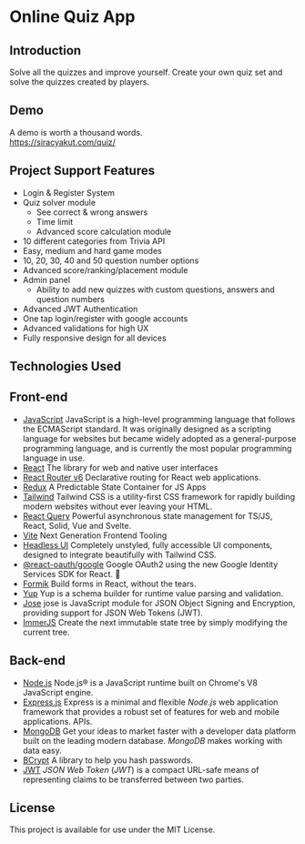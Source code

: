 # Online Quiz App

## Introduction
Solve all the quizzes and improve yourself. Create your own quiz set and solve the quizzes created by players.

## Demo
A demo is worth a thousand words.\
https://siracyakut.com/quiz/

## Project Support Features

- Login & Register System
- Quiz solver module
    - See correct & wrong answers
    - Time limit
    - Advanced score calculation module
- 10 different categories from Trivia API
- Easy, medium and hard game modes
- 10, 20, 30, 40 and 50 question number options
- Advanced score/ranking/placement module
- Admin panel
    - Ability to add new quizzes with custom questions, answers and question numbers
- Advanced JWT Authentication
- One tap login/register with google accounts
- Advanced validations for high UX
- Fully responsive design for all devices

## Technologies Used

## Front-end

- [JavaScript](https://www.javascript.com/)  JavaScript is a high-level programming language that follows the ECMAScript standard. It was originally designed as a scripting language for websites but became widely adopted as a general-purpose programming language, and is currently the most popular programming language in use.
- [React](https://react.dev/)  The library for web and native user interfaces
- [React Router v6](https://reactrouter.com/en/main) Declarative routing for React web applications.
- [Redux](https://redux.js.org/)  A Predictable State Container for JS Apps
- [Tailwind](https://tailwindcss.com/)  Tailwind CSS is a utility-first CSS framework for rapidly building modern websites without ever leaving your HTML.
- [React Query](https://tanstack.com/query/v3/) Powerful asynchronous state management for TS/JS, React, Solid, Vue and Svelte.
- [Vite](https://vitejs.dev/) Next Generation Frontend Tooling
- [Headless UI](https://headlessui.com/) Completely unstyled, fully accessible UI components, designed to integrate beautifully with Tailwind CSS.
- [@react-oauth/google](https://www.npmjs.com/package/@react-oauth/google) Google OAuth2 using the new Google Identity Services SDK for React. 🚀
- [Formik](https://formik.org/) Build forms in React, without the tears.
- [Yup](https://www.npmjs.com/package/yup) Yup is a schema builder for runtime value parsing and validation.
- [Jose](https://www.npmjs.com/package/jose) jose is JavaScript module for JSON Object Signing and Encryption, providing support for JSON Web Tokens (JWT).
- [ImmerJS](https://github.com/immerjs/immer) Create the next immutable state tree by simply modifying the current tree.

## Back-end

- [Node.js](https://nodejs.org/en) Node.js® is a JavaScript runtime built on Chrome's V8 JavaScript engine.
- [Express.js](https://expressjs.com/) Express is a minimal and flexible _Node_._js_ web application framework that provides a robust set of features for web and mobile applications. APIs.
- [MongoDB](https://www.mongodb.com/) Get your ideas to market faster with a developer data platform built on the leading modern database. _MongoDB_ makes working with data easy.
- [BCrypt](https://www.npmjs.com/package/bcrypt) A library to help you hash passwords.
- [JWT](https://jwt.io/) _JSON Web Token_ (_JWT_) is a compact URL-safe means of representing claims to be transferred between two parties.

## License

This project is available for use under the MIT License.
